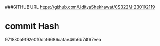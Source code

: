 ###GITHUB URL
https://github.com/UdityaShekhawat/CS322M-230102119

# commit Hash 

971830a9f92e0f0dbf6686cafae46b6b74f67eea

